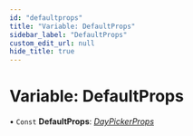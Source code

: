 ```yaml
---
id: "defaultprops"
title: "Variable: DefaultProps"
sidebar_label: "DefaultProps"
custom_edit_url: null
hide_title: true
---
```


# Variable: DefaultProps

• `Const` **DefaultProps**: [*DayPickerProps*](../interfaces/daypickerprops.md)
